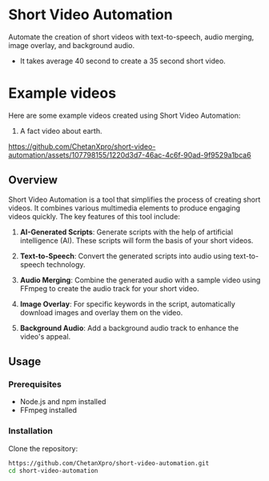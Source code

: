 # Short Video Automation

Automate the creation of short videos with text-to-speech, audio merging, image overlay, and background audio.
- It takes average 40 second to create a 35 second short video.


# Example videos
Here are some example videos created using Short Video Automation:

1. A fact video about earth.



https://github.com/ChetanXpro/short-video-automation/assets/107798155/1220d3d7-46ac-4c6f-90ad-9f9529a1bca6




## Overview

Short Video Automation is a tool that simplifies the process of creating short videos. It combines various multimedia elements to produce engaging videos quickly. The key features of this tool include:

1. **AI-Generated Scripts**: Generate scripts with the help of artificial intelligence (AI). These scripts will form the basis of your short videos.

2. **Text-to-Speech**: Convert the generated scripts into audio using text-to-speech technology.

3. **Audio Merging**: Combine the generated audio with a sample video using FFmpeg to create the audio track for your short video.

4. **Image Overlay**: For specific keywords in the script, automatically download images and overlay them on the video.

5. **Background Audio**: Add a background audio track to enhance the video's appeal.

## Usage

### Prerequisites

- Node.js and npm installed
- FFmpeg installed

### Installation

Clone the repository:

```bash
https://github.com/ChetanXpro/short-video-automation.git
cd short-video-automation
